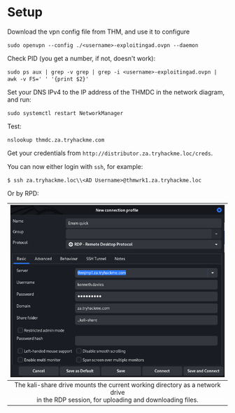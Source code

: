 # Setup

Download the vpn config file from THM, and use it to configure 

    sudo openvpn --config ./<username>-exploitingad.ovpn --daemon

Check PID (you get a number, if not, doesn't work):

    sudo ps aux | grep -v grep | grep -i <username>-exploitingad.ovpn | awk -v FS=' ' '{print $2}'

Set your DNS IPv4 to the IP address of the THMDC in the network diagram, and run:

    sudo systemctl restart NetworkManager

Test:

    nslookup thmdc.za.tryhackme.com

Get your credentials from `http://distributor.za.tryhackme.loc/creds`.

You can now either login with `ssh`, for example:

    $ ssh za.tryhackme.loc\\<AD Username>@thmwrk1.za.tryhackme.loc

Or by RPD:

| ![RDP access](../../_static/images/rdp-access.png) |
|:--:|
| The kali-share drive mounts the current working directory as a network drive <br>in the RDP session, for uploading and downloading files. |

